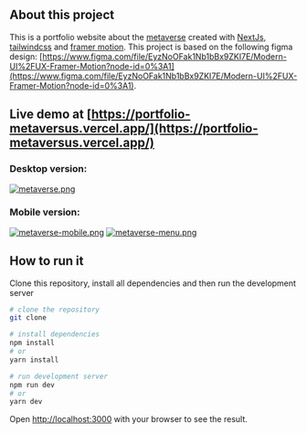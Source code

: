 ## About this project

This is a portfolio website about the [metaverse](https://en.wikipedia.org/wiki/Metaverse) created with [NextJs](https://nextjs.org/), [tailwindcss](https://tailwindcss.com/) and [framer motion](https://www.framer.com/motion/).
This project is based on the following figma design: [https://www.figma.com/file/EyzNoOFak1Nb1bBx9ZKI7E/Modern-UI%2FUX-Framer-Motion?node-id=0%3A1](https://www.figma.com/file/EyzNoOFak1Nb1bBx9ZKI7E/Modern-UI%2FUX-Framer-Motion?node-id=0%3A1).

## Live demo at [https://portfolio-metaversus.vercel.app/](https://portfolio-metaversus.vercel.app/)

### Desktop version:

[![metaverse.png](https://i.postimg.cc/hj9R5Nr5/metaverse.png)](https://postimg.cc/7GYRCsj3)

### Mobile version:

[![metaverse-mobile.png](https://i.postimg.cc/RFbDCBRF/metaverse-mobile.png)](https://postimg.cc/jwPXvBB0) [![metaverse-menu.png](https://i.postimg.cc/SsJpfV1n/metaverse-menu.png)](https://postimg.cc/5YdGx5VJ)

## How to run it

Clone this repository, install all dependencies and then run the development server

```bash
# clone the repository
git clone

# install dependencies
npm install
# or
yarn install

# run development server
npm run dev
# or
yarn dev
```

Open [http://localhost:3000](http://localhost:3000) with your browser to see the result.
